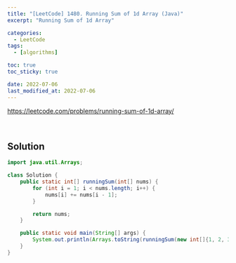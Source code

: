 ```yaml
---
title: "[LeetCode] 1480. Running Sum of 1d Array (Java)"
excerpt: "Running Sum of 1d Array"

categories:
  - LeetCode
tags:
  - [algorithms]

toc: true
toc_sticky: true

date: 2022-07-06
last_modified_at: 2022-07-06
---
```


<https://leetcode.com/problems/running-sum-of-1d-array/>

<br>

## Solution

```java
import java.util.Arrays;

class Solution {
    public static int[] runningSum(int[] nums) {
        for (int i = 1; i < nums.length; i++) {
            nums[i] += nums[i - 1];
        }

        return nums;
    }

    public static void main(String[] args) {
        System.out.println(Arrays.toString(runningSum(new int[]{1, 2, 3, 4})));
    }
}
```
